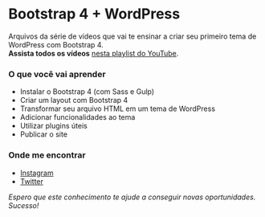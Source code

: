 # Bootstrap 4 + WordPress
Arquivos da série de vídeos que vai te ensinar a criar seu primeiro tema de WordPress com Bootstrap 4.\
**Assista todos os vídeos** [nesta playlist do YouTube](https://www.youtube.com/playlist?list=PLBbHLUbqqCrT1gBZtTminYijo8DVpPynE "nesta playlist do YouTube").

### O que você vai aprender
- Instalar o Bootstrap 4 (com Sass e Gulp)
- Criar um layout com Bootstrap 4
- Transformar seu arquivo HTML em um tema de WordPress
- Adicionar funcionalidades ao tema
- Utilizar plugins úteis
- Publicar o site

### Onde me encontrar
- [Instagram](https://www.instagram.com/rvsanches/ "Instagram")
- [Twitter](https://twitter.com/ricardovsanches "Twitter")

*Espero que este conhecimento te ajude a conseguir novas oportunidades.\
Sucesso!*